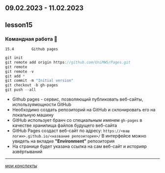 09.02.2023 - 11.02.2023
---
## lesson15

### Командная работа	👬 

	15.4		Github pages

```java
git init
git remote add origin https://github.com/UniMWS/Pages.git
git remote
git remote -v
git add *
git commit -m "Initial version"
git checkout -b gh-pages
git push --all
```
+ Github pages - сервис, позволяющий публиковать веб-сайты, используямощности GitHub
+ Необходимо создать репозиторий на GitHub и склонировать его на локальную машину
+ GitHub использует бранч со специальным именем `gh-pages` в качестве хранилища файлов будущего веб-сайта
+ GitHub Pages создаст веб-сайт по адресу: `https://<ваш логин>.github.io/<название репозитория>/` В интерфейсе можно увидеть на вкладке **"Environment"** репозитория
+ На странице будет указана ссылка на сам веб-сайт и историяр азвёртываний

---
[*мои конспекты*](./README.md)
